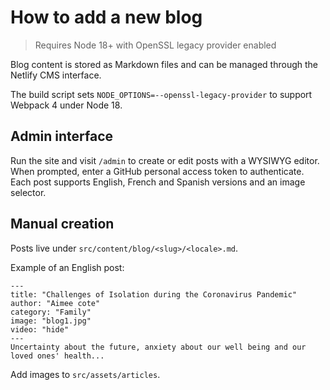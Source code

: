 # How to add a new blog

> Requires Node 18+ with OpenSSL legacy provider enabled

Blog content is stored as Markdown files and can be managed through the Netlify CMS interface.

The build script sets `NODE_OPTIONS=--openssl-legacy-provider` to support Webpack 4 under Node 18.

## Admin interface

Run the site and visit `/admin` to create or edit posts with a WYSIWYG editor. When prompted, enter a GitHub personal access token to authenticate. Each post supports English, French and Spanish versions and an image selector.

## Manual creation

Posts live under `src/content/blog/<slug>/<locale>.md`.

Example of an English post:

```
---
title: "Challenges of Isolation during the Coronavirus Pandemic"
author: "Aimee cote"
category: "Family"
image: "blog1.jpg"
video: "hide"
---
Uncertainty about the future, anxiety about our well being and our loved ones' health...
```

Add images to `src/assets/articles`.
